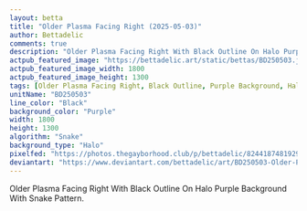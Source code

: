 ```yaml
---
layout: betta
title: "Older Plasma Facing Right (2025-05-03)"
author: Bettadelic
comments: true
description: "Older Plasma Facing Right With Black Outline On Halo Purple Background With Snake Pattern."
actpub_featured_image: "https://bettadelic.art/static/bettas/BD250503.jpg"
actpub_featured_image_width: 1800
actpub_featured_image_height: 1300
tags: [Older Plasma Facing Right, Black Outline, Purple Background, Halo Background Pattern, Snake Pattern, May 2025]
unitName: "BD250503"
line_color: "Black"
background_color: "Purple"
width: 1800
height: 1300
algorithm: "Snake"
background_type: "Halo"
pixelfed: "https://photos.thegayborhood.club/p/bettadelic/824418748192998827"
deviantart: "https://www.deviantart.com/bettadelic/art/BD250503-Older-Plasma-Facing-Right-2025-05-03-1190554046"
---
```


Older Plasma Facing Right With Black Outline On Halo Purple Background With Snake Pattern.
